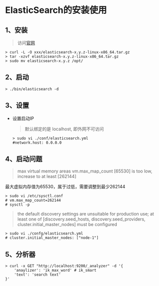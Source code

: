 # ElasticSearch的安装使用

## 1、安装

> 访问<a href=' https://www.elastic.co/guide/en/elasticsearch/reference/current/index.html'>官网</a>

```shell
> curl -L -O xxx/elasticsearch-x.y.z-linux-x86_64.tar.gz
> tar -xzvf elasticsearch-x.y.z-linux-x86_64.tar.gz
> sudo mv elasticsearch-x.y.z /opt/
```



## 2、启动

```shell
> ./bin/elasticsearch -d
```



## 3、设置

- 设置启动IP

  > 默认绑定的是 localhost, 即外网不可访问

  ```shell
  > sudo vi ./conf/elasticsearch.yml
  #network.host: 0.0.0.0
  ```

  



## 4、启动问题

>  max virtual memory areas vm.max_map_count [65530] is too low, increase to at least [262144]

最大虚拟内存值为65530，属于过低，需要调整到最少262144

```shell
> sudo vi /etc/sysctl.conf
# vm.max_map_count=262144
# sysctl -p
```



> the default discovery settings are unsuitable for production use; at least one of [discovery.seed_hosts, discovery.seed_providers, cluster.initial_master_nodes] must be configured

```shell
> sudo vi ./confg/elasticsearch.yml
# cluster.initial_master_nodes: ["node-1"]
```



## 5、分析器

```shell
> curl -x GET "http://localhost:9200/_analyzer" -d '{
	'anaylizer': 'ik_max_word' # ik_smart
	'text': 'search text'
}'
```

